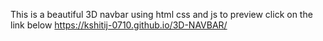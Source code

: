 This is a beautiful 3D navbar using html css and js to preview click on the link below
https://kshitij-0710.github.io/3D-NAVBAR/

